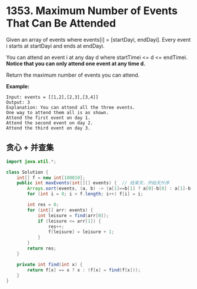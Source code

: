 # 1353. Maximum Number of Events That Can Be Attended
Given an array of events where events[i] = [startDayi, endDayi]. Every event i starts at startDayi and ends at endDayi.

You can attend an event i at any day d where startTimei <= d <= endTimei. **Notice that you can only attend one event at any time d.**

Return the maximum number of events you can attend.

 

**Example:**
```
Input: events = [[1,2],[2,3],[3,4]]
Output: 3
Explanation: You can attend all the three events.
One way to attend them all is as shown.
Attend the first event on day 1.
Attend the second event on day 2.
Attend the third event on day 3.
```


## 贪心 + 并查集
```java
import java.util.*;

class Solution {
    int[] f = new int[100010];
    public int maxEvents(int[][] events) {  // 结束天，开始天升序
        Arrays.sort(events, (a, b) -> (a[1]==b[1] ? a[0]-b[0] : a[1]-b[1]));
        for (int i = 0; i < f.length; i++) f[i] = i;

        int res = 0;
        for (int[] arr: events) {
            int leisure = find(arr[0]);
            if (leisure <= arr[1]) {
                res++;
                f[leisure] = leisure + 1;
            }
        }
        return res;
    }

    private int find(int x) {
        return f[x] == x ? x : (f[x] = find(f[x]));
    }
}
```